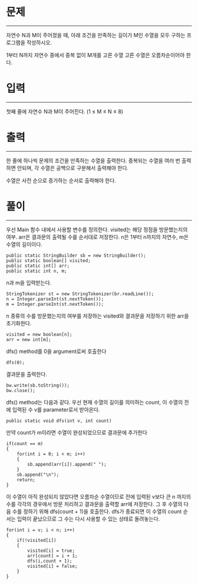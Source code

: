 # 문제

---

자연수 N과 M이 주어졌을 때, 아래 조건을 만족하는 길이가 M인 수열을 모두 구하는 프로그램을 작성하시오.

1부터 N까지 자연수 중에서 중복 없이 M개를 고른 수열
고른 수열은 오름차순이어야 한다.

# 입력

---

첫째 줄에 자연수 N과 M이 주어진다. (1 ≤ M ≤ N ≤ 8)

# 출력

---

한 줄에 하나씩 문제의 조건을 만족하는 수열을 출력한다. 중복되는 수열을 여러 번 출력하면 안되며, 각 수열은 공백으로 구분해서 출력해야 한다.

수열은 사전 순으로 증가하는 순서로 출력해야 한다.


# 풀이

----

우선 Main 함수 내에서 사용할 변수를 정의한다.
visited는 해당 정점을 방문했는지의 여부. arr은 결과문의 출력될 수를 순서대로 저장한다. n은 1부터 n까지의 자연수,
m은 수열의 길이이다.

    public static StringBuilder sb = new StringBuilder();
    public static boolean[] visited;
    public static int[] arr;
    public static int n, m;

n과 m을 입력받는다.

    StringTokenizer st = new StringTokenizer(br.readLine());
    n = Integer.parseInt(st.nextToken());
    m = Integer.parseInt(st.nextToken());

n 종류의 수를 방문했는지의 여부를 저장하는 visited와 결과문을 저장하기 위한 arr을 초기화한다.

    visited = new boolean[n];
    arr = new int[m];

dfs() method를 0을 argument로써 호출한다

    dfs(0);

결과문을 출력한다.

    bw.write(sb.toString());
    bw.close();

dfs() method는 다음과 같다. 우선 현재 수열의 길이를 의미하는 count,
이 수열의 전에 입력된 수 v를 parameter로서 받아온다.

    public static void dfs(int v, int count)

만약 count가 m이라면 수열이 완성되었으므로 결과문에 추가한다

    if(count == m)
    {
        for(int i = 0; i < m; i++)
        {
            sb.append(arr[i]).append(" ");
        }
        sb.append("\n");
        return;
    }

이 수열이 아직 완성되지 않았다면 오름차순 수열이므로 전에 입력된 v보다 큰 n 까지의 수를
각각의 경우에서 방문 처리하고 결과문을 출력할 arr에 저장한다.
그 후 수열의 다음 수를 정하기 위해 dfs(count + 1)을 호출한다.
dfs가 종료되면 이 수열의 count 순서는 입력이 끝났으므로
그 수는 다시 사용할 수 있는 상태로 돌려놓는다.

    for(int i = v; i < n; i++)
    {
        if(!visited[i])
        {
            visited[i] = true;
            arr[count] = i + 1;
            dfs(i,count + 1);
            visited[i] = false;
        }
    }

    